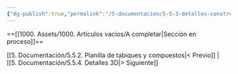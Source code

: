 ```yaml
---
{"dg-publish":true,"permalink":"/5-documentacion/5-5-3-detalles-constructivos/","created":"2024-12-27T14:42:44.405-03:00","updated":"2025-01-29T19:38:35.621-03:00"}
---
```


==[[1000. Assets/1000. Artículos vacíos/A completar\|Sección en proceso]]==

[[5. Documentación/5.5.2. Planilla de tabiques y compuestos\|< Previo]] | [[5. Documentación/5.5.4. Detalles 3D\|> Siguiente]]